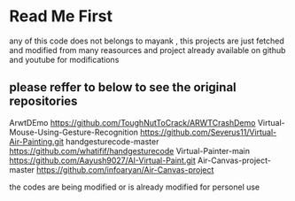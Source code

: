 # Read Me First

any of this code does not belongs to mayank ,
this projects are just fetched and modified from many reasources and project already available on github and youtube for modifications 


## please reffer to below to see the original repositories

ArwtDEmo   https://github.com/ToughNutToCrack/ARWTCrashDemo
Virtual-Mouse-Using-Gesture-Recognition   https://github.com/Severus11/Virtual-Air-Painting.git
handgesturecode-master    https://github.com/whatifif/handgesturecode
Virtual-Painter-main          https://github.com/Aayush9027/AI-Virtual-Paint.git
Air-Canvas-project-master   https://github.com/infoaryan/Air-Canvas-project



the codes are being modified or is already modified for personel use 

